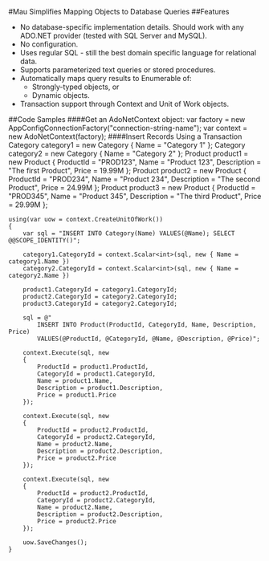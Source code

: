 #Mau Simplifies Mapping Objects to Database Queries
##Features
* No database-specific implementation details. Should work with any ADO.NET provider (tested with SQL Server and MySQL).
* No configuration.
* Uses regular SQL - still the best domain specific language for relational data.
* Supports parameterized text queries or stored procedures.
* Automatically maps query results to Enumerable of:
  * Strongly-typed objects, or
  * Dynamic objects.
* Transaction support through Context and Unit of Work objects.

##Code Samples
####Get an AdoNetContext object:
    var factory = new AppConfigConnectionFactory("connection-string-name");
    var context = new AdoNetContext(factory);
####Insert Records Using a Transaction
    Category category1 = new Category { Name = "Category 1" };
    Category category2 = new Category { Name = "Category 2" };
    Product product1 = new Product
    {
        ProductId = "PROD123",
        Name = "Product 123",
        Description = "The first Product",
        Price = 19.99M
    };
    Product product2 = new Product
    {
        ProductId = "PROD234",
        Name = "Product 234",
        Description = "The second Product",
        Price = 24.99M
    };
    Product product3 = new Product
    {
        ProductId = "PROD345",
        Name = "Product 345",
        Description = "The third Product",
        Price = 29.99M
    };
    
    using(var uow = context.CreateUnitOfWork())
    {
        var sql = "INSERT INTO Category(Name) VALUES(@Name); SELECT @@SCOPE_IDENTITY()";
        
        category1.CategoryId = context.Scalar<int>(sql, new { Name = category1.Name })
        category2.CategoryId = context.Scalar<int>(sql, new { Name = category2.Name })
        
        product1.CategoryId = category1.CategoryId;
        product2.CategoryId = category2.CategoryId;
        product3.CategoryId = category2.CategoryId;
        
        sql = @"
            INSERT INTO Product(ProductId, CategoryId, Name, Description, Price)
            VALUES(@ProductId, @CategoryId, @Name, @Description, @Price)";
        
        context.Execute(sql, new
        {
            ProductId = product1.ProductId,
            CategoryId = product1.CategoryId,
            Name = product1.Name,
            Description = product1.Description,
            Price = product1.Price
        });
        
        context.Execute(sql, new
        {
            ProductId = product2.ProductId,
            CategoryId = product2.CategoryId,
            Name = product2.Name,
            Description = product2.Description,
            Price = product2.Price
        });
        
        context.Execute(sql, new
        {
            ProductId = product2.ProductId,
            CategoryId = product2.CategoryId,
            Name = product2.Name,
            Description = product2.Description,
            Price = product2.Price
        });
        
        uow.SaveChanges();
    }
